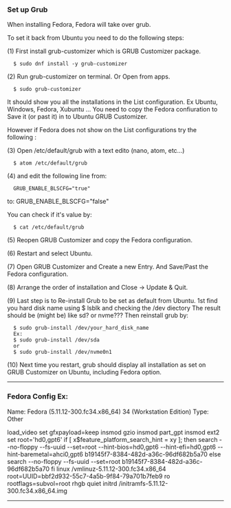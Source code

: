 ### Set up Grub

When installing Fedora, Fedora will take over grub.

To set it back from Ubuntu you need to do the following steps:

(1) First install grub-customizer which is GRUB Customizer package.

      $ sudo dnf install -y grub-customizer

(2) Run grub-customizer on terminal. Or Open from apps.

      $ sudo grub-customizer

It should show you all the installations in the List configuration.
Ex Ubuntu, Windows, Fedora, Xubuntu ...
You need to copy the Fedora confiuration to Save it (or past it)
in to Ubuntu GRUB Customizer.

However if Fedora does not show on the List configurations try the following :

(3) Open /etc/default/grub with a text edito (nano, atom, etc...)

      $ atom /etc/default/grub

(4) and edit the following line from:

      GRUB_ENABLE_BLSCFG="true"
to:
      GRUB_ENABLE_BLSCFG="false"

You can check if it's value by:

      $ cat /etc/default/grub

(5) Reopen GRUB Customizer and copy the Fedora configuration.

(6) Restart and select Ubuntu.

(7) Open GRUB Customizer and Create a new Entry.
    And Save/Past the Fedora configuration.

(8) Arrange the order of installation and Close -> Update & Quit.

(9) Last step is to Re-install Grub to be set as default from Ubuntu.
    1st find you hard disk name using  $ lsblk and checking the /dev diectory
    The result should be (might be) like sd? or nvme???
    Then reinstall grub by:
      
      $ sudo grub-install /dev/your_hard_disk_name
      Ex:    
      $ sudo grub-install /dev/sda
      or
      $ sudo grub-install /dev/nvme0n1

(10) Next time you restart, grub should display all installation
     as set on GRUB Customizer on Ubuntu, including Fedora option.

________________________________________________________________________________
### Fedora Config Ex:

Name: Fedora (5.11.12-300.fc34.x86_64) 34 (Workstation Edition)
Type: Other

load_video
set gfxpayload=keep
insmod gzio
insmod part_gpt
insmod ext2
set root='hd0,gpt6'
if [ x$feature_platform_search_hint = xy ]; then
  search --no-floppy --fs-uuid --set=root --hint-bios=hd0,gpt6 --hint-efi=hd0,gpt6 --hint-baremetal=ahci0,gpt6  b19145f7-8384-482d-a36c-96df682b5a70
else
  search --no-floppy --fs-uuid --set=root b19145f7-8384-482d-a36c-96df682b5a70
fi
linux    /vmlinuz-5.11.12-300.fc34.x86_64 root=UUID=bbf2d932-55c7-4a5b-9f84-79a701b7feb9 ro rootflags=subvol=root rhgb quiet
initrd    /initramfs-5.11.12-300.fc34.x86_64.img

________________________________________________________________________________
